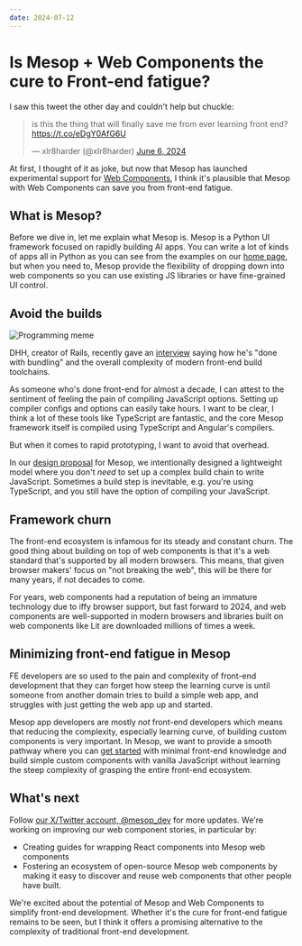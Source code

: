 ```yaml
---
date: 2024-07-12
---
```


# Is Mesop + Web Components the cure to Front-end fatigue?

I saw this tweet the other day and couldn't help but chuckle:

<blockquote class="twitter-tweet"><p lang="en" dir="ltr">is this the thing that will finally save me from ever learning front end?<a href="https://t.co/eDgY0AfG6U">https://t.co/eDgY0AfG6U</a></p>&mdash; xlr8harder (@xlr8harder) <a href="https://twitter.com/xlr8harder/status/1798673386425786724?ref_src=twsrc%5Etfw">June 6, 2024</a></blockquote> <script async src="https://platform.twitter.com/widgets.js" charset="utf-8"></script>

At first, I thought of it as joke, but now that Mesop has launched experimental support for [Web Components](https://google.github.io/mesop/web_components/), I think it's plausible that Mesop with Web Components can save you from front-end fatigue.

## What is Mesop?

Before we dive in, let me explain what Mesop is. Mesop is a Python UI framework focused on rapidly building AI apps. You can write a lot of kinds of apps all in Python as you can see from the examples on our [home page](https://google.github.io/mesop/), but when you need to, Mesop provide the flexibility of dropping down into web components so you can use existing JS libraries or have fine-grained UI control.

## Avoid the builds

![Programming meme](https://i.redd.it/tfugj4n3l6ez.png)

DHH, creator of Rails, recently gave an [interview](https://youtu.be/rEZNbM4MUdo?si=e0uk-2DsCvwwFVHO&t=1485) saying how he's "done with bundling" and the overall complexity of modern front-end build toolchains.

As someone who's done front-end for almost a decade, I can attest to the sentiment of feeling the pain of compiling JavaScript options. Setting up compiler configs and options can easily take hours. I want to be clear, I think a lot of these tools like TypeScript are fantastic, and the core Mesop framework itself is compiled using TypeScript and Angular's compilers.

But when it comes to rapid prototyping, I want to avoid that overhead.

In our [design proposal](https://docs.google.com/document/d/1Nc7Ub8DMNSxAmFuPRdyrlZXh_AoxVjZM-YEeWF8dAyI/edit#heading=h.36b20xkar02d) for Mesop, we intentionally designed a lightweight model where you don't _need_ to set up a complex build chain to write JavaScript. Sometimes a build step is inevitable, e.g. you're using TypeScript, and you still have the option of compiling your JavaScript.

## Framework churn

The front-end ecosystem is infamous for its steady and constant churn. The good thing about building on top of web components is that it's a web standard that's supported by all modern browsers. This means, that given browser makers' focus on "not breaking the web", this will be there for many years, if not decades to come.

For years, web components had a reputation of being an immature technology due to iffy browser support, but fast forward to 2024, and web components are well-supported in modern browsers and libraries built on web components like Lit are downloaded millions of times a week.

## Minimizing front-end fatigue in Mesop

FE developers are so used to the pain and complexity of front-end development that they can forget how steep the learning curve is until someone from another domain tries to build a simple web app, and struggles with just getting the web app up and started.

Mesop app developers are mostly _not_ front-end developers which means that reducing the complexity, especially learning curve, of building custom components is very important. In Mesop, we want to provide a smooth pathway where you can [get started](https://google.github.io/mesop/web_components/quickstart/) with minimal front-end knowledge and build simple custom components with vanilla JavaScript without learning the steep complexity of grasping the entire front-end ecosystem.

## What's next

Follow [our X/Twitter account, @mesop_dev](https://x.com/mesop_dev) for more updates. We're working on improving our web component stories, in particular by:

- Creating guides for wrapping React components into Mesop web components
- Fostering an ecosystem of open-source Mesop web components by making it easy to discover and reuse web components that other people have built.

We're excited about the potential of Mesop and Web Components to simplify front-end development. Whether it's the cure for front-end fatigue remains to be seen, but I think it offers a promising alternative to the complexity of traditional front-end development.

